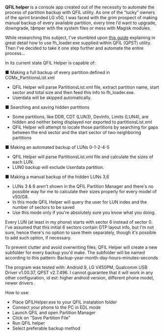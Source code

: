 <b>QFIL helper</b> is a console app created out of the necessity to automate the process of partition backup with QFIL utility.  As one of the “lucky” owners of the sprint branded LG v50, I was faced with the grim prospect of making manual backup of every available partition, every time I’d want to upgrade, downgrade, tфmper with the system files or mess with Magisk modules. 

While researching this subject, I've stumbled upon [this guide](https://forum.xda-developers.com/t/tutorial-full-flash-backup-and-restore.4362809/) explaining in great detail how to use fh_loader.exe supplied within QFIL (QPST) utility. Then I've decided to take it one step further and automate the entire process…

In its current state QFIL Helper is capable of:

■ Making a full backup of every partition defined in COMx_PartitionsList.xml
<ul>
<li>	QFIL Helper will parse PartitionsList.xml file, extract partition name, start sector and total size and then feed this info to fh_loader.exe. </li>
<li>	Userdata will be skipped automatically. </li>
</ul>

■ Searching and saving hidden partitions
<ul>
<li>	Some partitions, like DDR, CDT  (LUN3), DevInfo, Limits (LUN4),  are hidden and neither being displayed nor exported to partitionsList.xml</li>
<li>		QFIL Helper will attempt to locate those partitions by searching for gaps between the end sector and the start sector of two neighboring partitions</li>
</ul>

■ Making an automated backup of LUNs 0-1-2-4-5
<ul>
<li>QFIL Helper will parse PartitionsList.xml file and calculate the sizes of each LUN.</li>
<li>LUN0 backup will exclude Userdata partition.</li>
</ul>

■ Making a manual backup of the hidden LUNs 3,6
<ul>
<li>LUNs 3 & 6 aren't shown in the QFIL Partition Manager and there's no possible way for me to calculate their sizes properly for every model of v50/G8.</li>
<li>In this mode QFIL Helper will query the user for LUN index and the number of sectors to be saved</li>
<li>Use this mode only if you're absolutely sure you know what you doing.</li>
</ul>

Every LUN (at least in my phone) starts with sector 6 instead of sector 0. I've assumed that this initial 6 sectors contain GTP layout info, but I'm not sure, hence there's no option to save them separately, though it's possible to add such option, if necessary.

To prevent clutter and avoid overwriting files, QFIL Helper will create a new subfolder for every backup you'd make. The subfolder will be named according to this pattern: 
Backup-year-month-day-hours-minutes-seconds

The program was tested with: Android 9, LG V450PM, Qualcomm USB Driver v1.00.37, QPST v2.7.496. I cannot guarantee that it will work in any other configuration, id est: higher android version, different phone model, newer drivers .

How to use:
<ul>
<li>Place QFILHelper.exe to your QFIL instalation folder</li>
<li>Connect your phone to the PC in EDL mode</li>
<li>Launch QFIL and open Partition Manager</li>
<li>Click on "Save Partition File"</li>
<li>Run QFIL helper</li>
<li>Select preferable backup method</li>
</ul>
